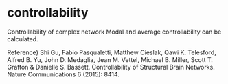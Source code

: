 # controllability
Controllability of complex network
Modal and average controllability can be calculated.

Reference) Shi Gu, Fabio Pasqualetti, Matthew Cieslak, Qawi K. Telesford, Alfred B. Yu, John D. Medaglia, Jean M. Vettel, Michael B. Miller, Scott T. Grafton & Danielle S. Bassett. Controllability of Structural Brain Networks. Nature Communications 6 (2015): 8414. 


